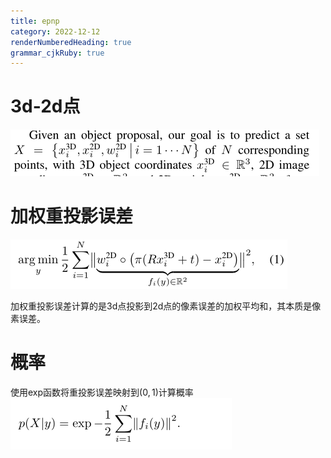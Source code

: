 ```yaml
---
title: epnp
category: 2022-12-12
renderNumberedHeading: true
grammar_cjkRuby: true
---
```

# 3d-2d点
![enter description here](./images/1671002576681.png)

# 加权重投影误差
![enter description here](./images/1670825728757.png)

加权重投影误差计算的是3d点投影到2d点的像素误差的加权平均和，其本质是像素误差。


# 概率
使用exp函数将重投影误差映射到$(0,1)$计算概率
![enter description here](./images/1670825774976.png)


